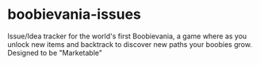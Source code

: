 # boobievania-issues
Issue/Idea tracker for the world's first Boobievania, a game where as you unlock new items and backtrack to discover new paths your boobies grow. Designed to be "Marketable"
